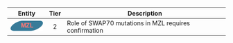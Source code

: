 |Entity|Tier|Description              |
|:----:|:----:|------------------------------|
|![MZL](images/icons/MZL_tier2.png) | 2 | Role of SWAP70 mutations in MZL requires confirmation|
